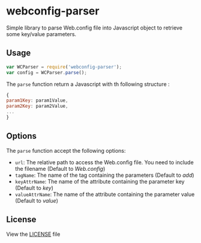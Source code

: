 # webconfig-parser

Simple library to parse Web.config file into Javascript object to retrieve some key/value parameters.

## Usage

```javascript
var WCParser = require('webconfig-parser');
var config = WCParser.parse();
```

The <code>parse</code> function return a Javascript with th following structure :
```javascript
{
param1Key: param1Value,
param2Key: param2Value,
...
}
```

## Options

The <code>parse</code> function accept the following options:
* <code>url</code>: The relative path to access the Web.config file. You need to include the filename (Default to *Web.config*)
* <code>tagName</code>: The name of the tag containing the parameters (Default to *add*)
* <code>keyAttrName</code>: The name of the attribute containing the parameter key (Default to *key*)
* <code>valueAttrName</code>: The name of the attribute containing the parameter value (Default to *value*)

## License

View the [LICENSE](https://github.com/AAudusseau/webconfig-parser/blob/master/LICENSE) file